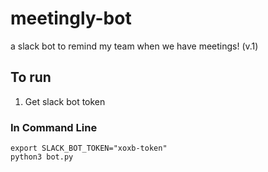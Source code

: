 # meetingly-bot
a slack bot to remind my team when we have meetings! (v.1)

## To run
1. Get slack bot token

### In Command Line
``` 
export SLACK_BOT_TOKEN="xoxb-token"
python3 bot.py 

```

